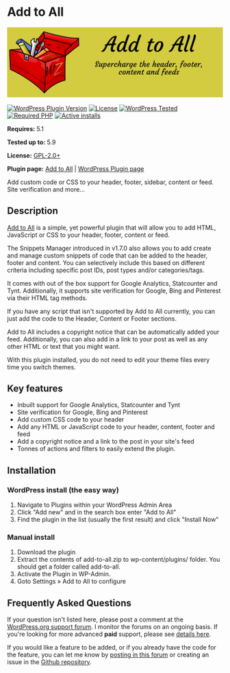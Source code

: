 # Add to All

![Add to All](https://raw.githubusercontent.com/WebberZone/add-to-all/master/wporg-assets/banner-1544x500.png)

[![WordPress Plugin Version](https://img.shields.io/wordpress/plugin/v/add-to-all.svg?style=flat-square)](https://wordpress.org/plugins/add-to-all/)
[![License](https://img.shields.io/badge/license-GPL_v2%2B-orange.svg?style=flat-square)](https://opensource.org/licenses/GPL-2.0)
[![WordPress Tested](https://img.shields.io/wordpress/v/add-to-all.svg?style=flat-square)](https://wordpress.org/plugins/add-to-all/)
[![Required PHP](https://img.shields.io/wordpress/plugin/required-php/add-to-all?style=flat-square)](https://wordpress.org/plugins/add-to-all/)
[![Active installs](https://img.shields.io/wordpress/plugin/installs/add-to-all?style=flat-square)](https://wordpress.org/plugins/add-to-all/)

__Requires:__ 5.1

__Tested up to:__ 5.9

__License:__ [GPL-2.0+](http://www.gnu.org/licenses/gpl-2.0.html)

__Plugin page:__ [Add to All](https://webberzone.com/plugins/add-to-all/) | [WordPress Plugin page](https://wordpress.org/plugins/add-to-all/)

Add custom code or CSS to your header, footer, sidebar, content or feed. Site verification and more...

## Description

[Add to All](https://webberzone.com/plugins/add-to-all/) is a simple, yet powerful plugin that will allow you to add HTML, JavaScript or CSS to your header, footer, content or feed.

The Snippets Manager introduced in v1.7.0 also allows you to add create and manage custom snippets of code that can be added to the header, footer and content. You can selectively include this based on different criteria including specific post IDs, post types and/or categories/tags.

It comes with out of the box support for Google Analytics, Statcounter and Tynt. Additionally, it supports site verification for Google, Bing and Pinterest via their HTML tag methods.

If you have any script that isn't supported by Add to All currently, you can just add the code to the Header, Content or Footer sections.

Add to All includes a copyright notice that can be automatically added your feed. Additionally, you can also add in a link to your post as well as any other HTML or text that you might want.

With this plugin installed, you do not need to edit your theme files every time you switch themes.

## Key features

* Inbuilt support for Google Analytics, Statcounter and Tynt
* Site verification for Google, Bing and Pinterest
* Add custom CSS code to your header
* Add any HTML or JavaScript code to your header, content, footer and feed
* Add a copyright notice and a link to the post in your site's feed
* Tonnes of actions and filters to easily extend the plugin.

## Installation

### WordPress install (the easy way)

1. Navigate to Plugins within your WordPress Admin Area
2. Click "Add new" and in the search box enter "Add to All"
3. Find the plugin in the list (usually the first result) and click "Install Now"

### Manual install

1. Download the plugin
2. Extract the contents of add-to-all.zip to wp-content/plugins/ folder. You should get a folder called add-to-all.
3. Activate the Plugin in WP-Admin.
4. Goto Settings &raquo; Add to All to configure

## Frequently Asked Questions

If your question isn't listed here, please post a comment at the [WordPress.org support forum](https://wordpress.org/support/plugin/add-to-all). I monitor the forums on an ongoing basis. If you're looking for more advanced **paid** support, please see [details here](https://webberzone.com/support/).

If you would like a feature to be added, or if you already have the code for the feature, you can let me know by [posting in this forum](https://wordpress.org/support/plugin/add-to-all) or creating an issue in the [Github repository](https://github.com/ajaydsouza/add-to-all/issues).
